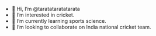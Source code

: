 - 👋 Hi, I’m @taratataratatarata
- 👀 I’m interested in cricket.
- 🌱 I’m currently learning sports science.
- 💞️ I’m looking to collaborate on India national cricket team.

<!---
taratataratatarata/taratataratatarata is a ✨ special ✨ repository because its `README.md` (this file) appears on your GitHub profile.
You can click the Preview link to take a look at your changes.
--->
